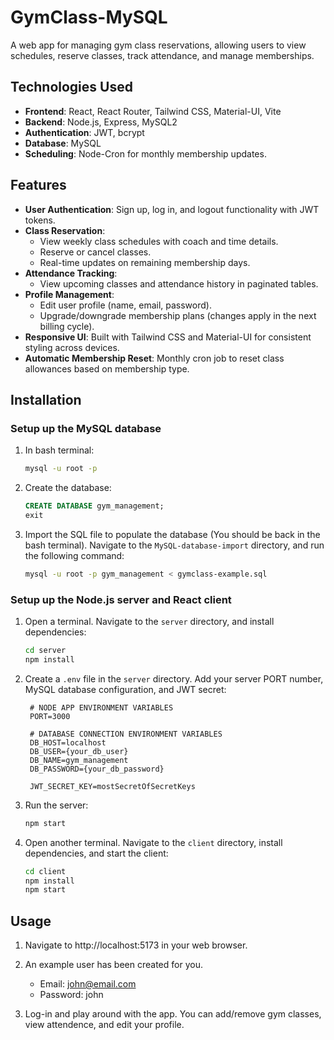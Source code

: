 # GymClass-MySQL

A web app for managing gym class reservations, allowing users to view schedules, reserve classes, track attendance, and manage memberships.

## Technologies Used

- **Frontend**: React, React Router, Tailwind CSS, Material-UI, Vite
- **Backend**: Node.js, Express, MySQL2
- **Authentication**: JWT, bcrypt
- **Database**: MySQL 
- **Scheduling**: Node-Cron for monthly membership updates.

## Features

- **User Authentication**: Sign up, log in, and logout functionality with JWT tokens.
- **Class Reservation**: 
  - View weekly class schedules with coach and time details.
  - Reserve or cancel classes.
  - Real-time updates on remaining membership days.
- **Attendance Tracking**: 
  - View upcoming classes and attendance history in paginated tables.
- **Profile Management**: 
  - Edit user profile (name, email, password).
  - Upgrade/downgrade membership plans (changes apply in the next billing cycle).
- **Responsive UI**: Built with Tailwind CSS and Material-UI for consistent styling across devices.
- **Automatic Membership Reset**: Monthly cron job to reset class allowances based on membership type.

## Installation

### Setup up the MySQL database

1. In bash terminal:

    ```bash
    mysql -u root -p
    ```

2. Create the database:
    ```sql
    CREATE DATABASE gym_management;
    exit
    ```
3. Import the SQL file to populate the database (You should be back in the bash terminal). Navigate to the `MySQL-database-import` directory, and run the following command:
    ```bash
    mysql -u root -p gym_management < gymclass-example.sql
    ```

### Setup up the Node.js server and React client

1. Open a terminal. Navigate to the `server` directory, and install dependencies:

    ```bash
    cd server
    npm install
    ```

2. Create a `.env` file in the `server` directory. Add your server PORT number, MySQL database configuration, and JWT secret:

    ```plaintext
     # NODE APP ENVIRONMENT VARIABLES
     PORT=3000

     # DATABASE CONNECTION ENVIRONMENT VARIABLES
     DB_HOST=localhost
     DB_USER={your_db_user}
     DB_NAME=gym_management
     DB_PASSWORD={your_db_password}

     JWT_SECRET_KEY=mostSecretOfSecretKeys
    ```

3. Run the server:

    ```bash
    npm start
    ```

4. Open another terminal. Navigate to the `client` directory, install dependencies, and start the client:
    ```bash
    cd client
    npm install
    npm start
    ```

## Usage

1. Navigate to http://localhost:5173 in your web browser.

2. An example user has been created for you.

    - Email: john@email.com
    - Password: john

3. Log-in and play around with the app. You can add/remove gym classes, view attendence, and edit your profile.

